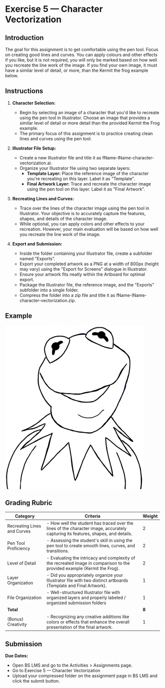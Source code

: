 # Exercise 5 — Character Vectorization

## Introduction

The goal for this assignment is to get comfortable using the pen tool. Focus on creating good lines and curves. You can apply colours and other effects if you like, but it is not required, you will only be marked based on how well you recreate the line work of the image. If you find your own image, it must have a similar level of detail, or more, than the Kermit the frog example below.

## Instructions

1. **Character Selection:**

   - Begin by selecting an image of a character that you'd like to recreate using the pen tool in Illustrator. Choose an image that provides a similar level of detail or more detail than the provided Kermit the Frog example.
   - The primary focus of this assignment is to practice creating clean lines and curves using the pen tool.

2. **Illustrator File Setup:**

   - Create a new Illustrator file and title it as fName-lName-character-vectorization.ai.
   - Organize your Illustrator file using two separate layers:
     - **Template Layer:** Place the reference image of the character you're recreating on this layer. Label it as "Template".
     - **Final Artwork Layer:** Trace and recreate the character image using the pen tool on this layer. Label it as "Final Artwork".

3. **Recreating Lines and Curves:**

   - Trace over the lines of the character image using the pen tool in Illustrator. Your objective is to accurately capture the features, shapes, and details of the character image.
   - While optional, you can apply colors and other effects to your recreation. However, your main evaluation will be based on how well you recreate the line work of the image.

4. **Export and Submission:**

   - Inside the folder containing your Illustrator file, create a subfolder named "Exports".
   - Export your completed artwork as a PNG at a width of 800px (height may vary) using the "Export for Screens" dialogue in Illustrator.
   - Ensure your artwork fits neatly within the Artboard for optimal export.
   - Package the Illustrator file, the reference image, and the "Exports" subfolder into a single folder.
   - Compress the folder into a zip file and title it as fName-lName-character-vectorization.zip.

## Example

![Exercise example](./assets/kermit-the-frog.png)

## Grading Rubric

| Category                    | Criteria                                                                                                                         | Weight |
| --------------------------- | -------------------------------------------------------------------------------------------------------------------------------- | ------ |
| Recreating Lines and Curves | - How well the student has traced over the lines of the character image, accurately capturing its features, shapes, and details. | 2      |
| Pen Tool Proficiency        | - Assessing the student's skill in using the pen tool to create smooth lines, curves, and transitions.                           | 2      |
| Level of Detail             | - Evaluating the intricacy and complexity of the recreated image in comparison to the provided example (Kermit the Frog).        | 2      |
| Layer Organization          | - Did you appropriately organize your Illustrator file with two distinct artboards (Template and Final Artwork).                 | 1      |
| File Organization           | - Well-structured Illustrator file with organized layers and properly labeled / organized submission folders                     | 1      |
| **Total**                   |                                                                                                                                  | **8**  |
| (Bonus) Creativity          | - Recognizing any creative additions like colors or effects that enhance the overall presentation of the final artwork.          | 1      |

## Submission

**Due Dates:**

<Badge text="Section 300: Tuesday October 10th @5:00pm" />
<Badge type="error" text="Section 310: Monday October 9th @6:00pm" />

- Open BS LMS and go to the Activities > Assignments page.
- Go to Exercise 5 — Character Vectorization
- Upload your compressed folder on the assignment page in BS LMS and click the submit button.
